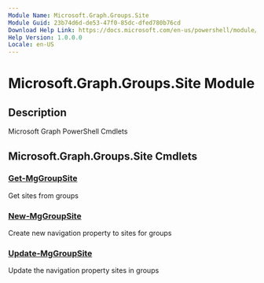 ```yaml
---
Module Name: Microsoft.Graph.Groups.Site
Module Guid: 23b74d6d-de53-47f0-85dc-dfed780b76cd
Download Help Link: https://docs.microsoft.com/en-us/powershell/module/microsoft.graph.groups.site
Help Version: 1.0.0.0
Locale: en-US
---
```


# Microsoft.Graph.Groups.Site Module
## Description
Microsoft Graph PowerShell Cmdlets

## Microsoft.Graph.Groups.Site Cmdlets
### [Get-MgGroupSite](Get-MgGroupSite.md)
Get sites from groups

### [New-MgGroupSite](New-MgGroupSite.md)
Create new navigation property to sites for groups

### [Update-MgGroupSite](Update-MgGroupSite.md)
Update the navigation property sites in groups

